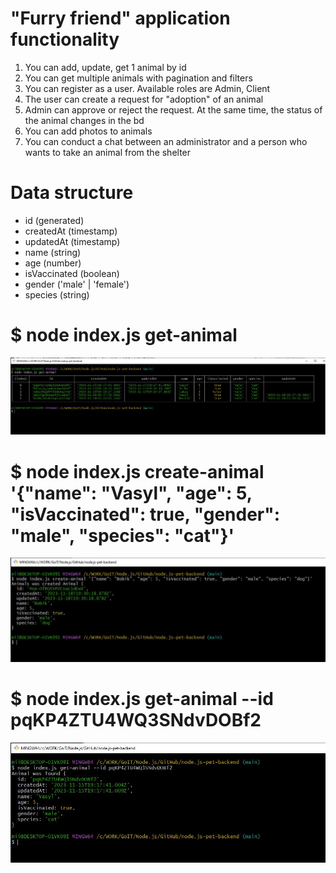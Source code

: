 # "Furry friend" application functionality

1. You can add, update, get 1 animal by id
2. You can get multiple animals with pagination and filters
3. You can register as a user. Available roles are Admin, Client
4. The user can create a request for "adoption" of an animal
5. Admin can approve or reject the request. At the same time, the status of the animal changes in the bd
6. You can add photos to animals
7. You can conduct a chat between an administrator and a person who wants to take an animal from the shelter

# Data structure

- id (generated)
- createdAt (timestamp)
- updatedAt (timestamp)
- name (string)
- age (number)
- isVaccinated (boolean)
- gender ('male' | 'female')
- species (string)

# $ node index.js get-animal
![Screenshoot-1](./assets\screenshot1.jpg)

# $ node index.js create-animal '{"name": "Vasyl", "age": 5, "isVaccinated": true, "gender": "male", "species": "cat"}'
![Screenshoot-2](./assets\screenshot2.jpg)

# $ node index.js get-animal --id pqKP4ZTU4WQ3SNdvDOBf2
![Screenshoot-3](./assets\screenshot3.jpg)